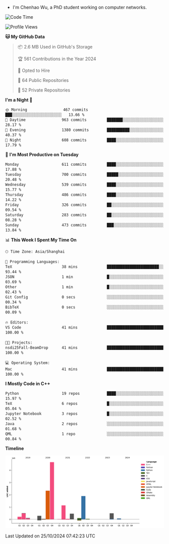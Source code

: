 - I'm Chenhao Wu, a PhD student working on computer networks.

<!--START_SECTION:waka-->
![Code Time](http://img.shields.io/badge/Code%20Time-3%20hrs%204%20mins-blue)

![Profile Views](http://img.shields.io/badge/Profile%20Views-1-blue)

**🐱 My GitHub Data** 

> 📦 2.6 MB Used in GitHub's Storage 
 > 
> 🏆 561 Contributions in the Year 2024
 > 
> 💼 Opted to Hire
 > 
> 📜 64 Public Repositories 
 > 
> 🔑 52 Private Repositories 
 > 
**I'm a Night 🦉** 

```text
🌞 Morning                467 commits         ███░░░░░░░░░░░░░░░░░░░░░░   13.66 % 
🌆 Daytime                963 commits         ███████░░░░░░░░░░░░░░░░░░   28.17 % 
🌃 Evening                1380 commits        ██████████░░░░░░░░░░░░░░░   40.37 % 
🌙 Night                  608 commits         ████░░░░░░░░░░░░░░░░░░░░░   17.79 % 
```
📅 **I'm Most Productive on Tuesday** 

```text
Monday                   611 commits         ████░░░░░░░░░░░░░░░░░░░░░   17.88 % 
Tuesday                  700 commits         █████░░░░░░░░░░░░░░░░░░░░   20.48 % 
Wednesday                539 commits         ████░░░░░░░░░░░░░░░░░░░░░   15.77 % 
Thursday                 486 commits         ████░░░░░░░░░░░░░░░░░░░░░   14.22 % 
Friday                   326 commits         ██░░░░░░░░░░░░░░░░░░░░░░░   09.54 % 
Saturday                 283 commits         ██░░░░░░░░░░░░░░░░░░░░░░░   08.28 % 
Sunday                   473 commits         ███░░░░░░░░░░░░░░░░░░░░░░   13.84 % 
```


📊 **This Week I Spent My Time On** 

```text
🕑︎ Time Zone: Asia/Shanghai

💬 Programming Languages: 
TeX                      38 mins             ███████████████████████░░   93.44 % 
JSON                     1 min               █░░░░░░░░░░░░░░░░░░░░░░░░   03.69 % 
Other                    1 min               █░░░░░░░░░░░░░░░░░░░░░░░░   02.43 % 
Git Config               0 secs              ░░░░░░░░░░░░░░░░░░░░░░░░░   00.34 % 
BibTeX                   0 secs              ░░░░░░░░░░░░░░░░░░░░░░░░░   00.09 % 

🔥 Editors: 
VS Code                  41 mins             █████████████████████████   100.00 % 

🐱‍💻 Projects: 
nsdi25Fall-BeamDrop      41 mins             █████████████████████████   100.00 % 

💻 Operating System: 
Mac                      41 mins             █████████████████████████   100.00 % 
```

**I Mostly Code in C++** 

```text
Python                   19 repos            ████░░░░░░░░░░░░░░░░░░░░░   15.97 % 
TeX                      6 repos             █░░░░░░░░░░░░░░░░░░░░░░░░   05.04 % 
Jupyter Notebook         3 repos             █░░░░░░░░░░░░░░░░░░░░░░░░   02.52 % 
Java                     2 repos             ░░░░░░░░░░░░░░░░░░░░░░░░░   01.68 % 
QML                      1 repo              ░░░░░░░░░░░░░░░░░░░░░░░░░   00.84 % 
```



**Timeline**

![Lines of Code chart](https://raw.githubusercontent.com/Vito-Swift/Vito-Swift/main/assets/bar_graph.png)


 Last Updated on 25/10/2024 07:42:23 UTC
<!--END_SECTION:waka-->
